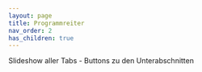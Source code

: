 ```yaml
---
layout: page
title: Programmreiter
nav_order: 2
has_children: true
---
```


Slideshow aller Tabs - Buttons zu den Unterabschnitten
